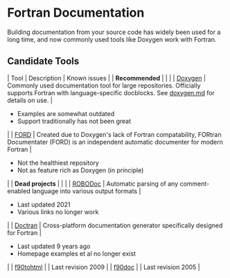# Fortran Documentation

Building documentation from your source code has widely been used for a long time, and now commonly used tools like Doxygen work with Fortran.

## Candidate Tools

| Tool | Description | Known issues |
| **Recommended** | | |
| [Doxygen](https://www.doxygen.nl/) | Commonly used documentation tool for large repositories. Officially supports Fortran with language-specific docblocks. See [doxygen.md](doxygen.md) for details on use. | <ul><li> Examples are somewhat outdated </li><li> Support traditionally has not been great </li></ul> |
| [FORD](https://github.com/Fortran-FOSS-Programmers/ford) | Created due to Doxygen's lack of Fortran compatability, FORtran Documentater (FORD) is an independent automatic documenter for modern Fortran | <ul><li> Not the healthiest repository </li><li> Not as feature rich as Doxygen (in principle) </ul> |
| **Dead projects** | | |
| [ROBODoc](https://rfsber.home.xs4all.nl/Robo/) | Automatic parsing of any comment-enabled language into various output formats | <ul><li>Last updated 2021</li><li> Various links no longer work </li></ul> |
| [Doctran](https://github.com/CPardi/Doctran) | Cross-platform documentation generator specifically designed for Fortran | <ul><li> Last updated 9 years ago </li><li> Homepage examples et al no longer exist </li></ul> |
| [f90tohtml](https://code.google.com/archive/p/f90tohtml/) | | Last revision 2009 |
| [f90doc](https://fortranwiki.org/fortran/show/f90doc) | | Last revision 2005 |
